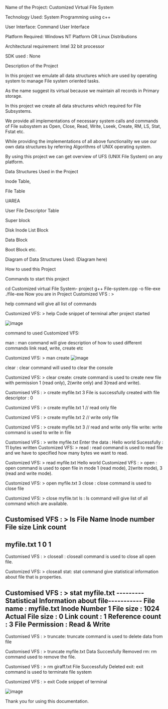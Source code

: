  

 Name of the Project: Customized Virtual File System

Technology Used:  System Programming using c++

User Interface: Command User Interface

Platform Required: Windows NT Platform OR Linux Distributions

Architectural requirement: Intel 32 bit processor

SDK used : None

Description of the Project

In this project we emulate all data structures which are used by operating system to
manage File system oriented tasks.

As the name suggest its virtual because we maintain all records in Primary storage.

In this project we create all data structures which required for File Subsystems.

We provide all implementations of necessary system calls and commands of File
subsystem as Open, Close, Read, Write, Lseek, Create, RM, LS, Stat, Fstat etc.

While providing the implementations of all above functionality we use our own data
structures by referring Algorithms of UNIX operating system.

By using this project we can get overview of UFS (UNIX File System) on any platform.

Data Structures Used in the Project

Inode Table,

 File Table

 UAREA

User File Descriptor Table

Super block

 Disk Inode List Block

 Data Block

Boot Block etc.

Diagram of Data Structures Used: (Diagram here)

 

How to used this Project

Commands to start this project



cd Customized virtual File System- project
g++ File-system.cpp -o file-exe
./file-exe
Now you are in Project Customized VFS : >

help command will give all list of commands



Customized VFS: > help
Code snippet of terminal after project started

![image](https://github.com/shw1/Customized-Virtual-File-System/assets/108781084/0c1c3646-a1c8-4eb7-b791-b4f5dd63be67)


  

command to used Customized VFS:

man : man  command will give description of how to used different commands link read, write, create etc



Customized VFS: > man create 
![image](https://github.com/shw1/Customized-Virtual-File-System/assets/108781084/6058a9ed-c932-437f-a9e0-01793ff93e0d)

 

clear : clear  command will used to clear the console



Customized VFS: > clear
create: create command is used to create new file with permission 1 (read only), 2(write only) and 3(read and write).



Customised VFS : > create myfile.txt 3
File is successfully created with file descriptor : 0


Customized VFS : > create myfile.txt 1 // read only file


Customized VFS : > create myfile.txt 2 // write only file


Customized VFS : > create myfile.txt 3 // read and write only file
write: write command is used to write in file



Customised VFS : > write myfile.txt
Enter the data : 
Hello world
Sucessfully : 11 bytes written
Customized VFS: > 
read : read command is used to read file and we have to specified how many bytes we want to read.



Customized VFS: > read myfile.txt
Hello world
Customized VFS : >
open : open command is used to open file in mode 1 (read mode), 2(write mode), 3 (read and write mode).



Customized VFS: > open myfile.txt 3
close : close command is used to close file



Customized VFS: > close myfile.txt
ls : ls command will give list of all command which are available.



Customised VFS : > ls
File Name       Inode number    File size       Link count
-------------------------------------------------
myfile.txt              1               0               1
-------------------------------------------------
Customised VFS : >
closeall : closeall command is used to close all open file.



Customized VFS: > closeall
stat: stat command give statistical information about file that is  properties.



Customised VFS : > stat myfile.txt
---------Statistical Information about file-----------
File name : myfile.txt
Inode Number 1
File size : 1024
Actual File size : 0
Link count : 1
Reference count : 3
File Permission : Read & Write
 ------------------------------------------------------
Customised VFS : >
truncate: truncate command is used to delete data from file



Customised VFS : > truncate myfile.txt
Data Succesfully Removed
rm:  rm command used to remove the file.



Customised VFS : > rm giraff.txt
File Successfully Deleted
exit: exit command is used to terminate file system



Customized VFS : > exit
Code snippet of terminal 

![image](https://github.com/shw1/Customized-Virtual-File-System/assets/108781084/a51a6b0f-4993-44e2-9eaa-ccf5f57b32bb)

 
 Thank you for using this documentation.
